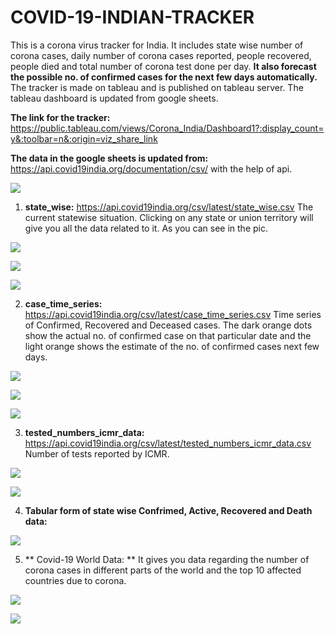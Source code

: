 # COVID-19-INDIAN-TRACKER

This is a corona virus tracker for India. It includes state wise number of corona cases, daily number of corona cases reported, people recovered, people died and total number of corona test done per day. **It also forecast the possible no. of confirmed cases for the next few days automatically.** The tracker is made on tableau and is published on tableau server. The tableau dashboard is updated from google sheets.

**The link for the tracker:** https://public.tableau.com/views/Corona_India/Dashboard1?:display_count=y&:toolbar=n&:origin=viz_share_link


**The data in the google sheets is updated from:** https://api.covid19india.org/documentation/csv/ with the help of api.



![](images/Image1.PNG)
 



1. **state_wise:**	https://api.covid19india.org/csv/latest/state_wise.csv	The current statewise situation. Clicking on any state or union territory will give you all the data related to it. As you can see in the pic.


![](images/Image2.png)


![](images/Image3.png)


![](images/Image4.png)


2. **case_time_series:**	https://api.covid19india.org/csv/latest/case_time_series.csv	Time series of Confirmed, Recovered and Deceased cases. The dark orange dots show the actual no. of confirmed case on that particular date and the light orange shows the estimate of the no. of confirmed cases next few days.



![](images/Image5.PNG)




![](images/Image6.PNG)




![](images/Image7.PNG)



3. **tested_numbers_icmr_data:**	https://api.covid19india.org/csv/latest/tested_numbers_icmr_data.csv	Number of tests reported by ICMR.


![](images/Image8.PNG)


![](images/Image9.PNG)


4. **Tabular form of state wise Confrimed, Active, Recovered and Death data:**


![](images/Image10.PNG)


5. ** Covid-19 World Data: ** It gives you data regarding the number of corona cases in different parts of the world and the top 10 affected countries due to corona.

![](images/Image11.PNG)

![](images/Image12.PNG)
